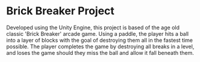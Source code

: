 # Brick Breaker Project
 
Developed using the Unity Engine, this project is based of the age old classic 'Brick Breaker' arcade game. Using a paddle, the player hits a ball into a layer of blocks with the goal of destroying them all in the fastest time possible. The player completes the game by destroying all breaks in a level, and loses the game should they miss the ball and allow it fall beneath them.

